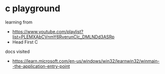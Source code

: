 # c playground

learning from
- https://www.youtube.com/playlist?list=PLEMXAbCVnmY6RverunClc_DMLNDd3ASRp
- Head First C

docs visited
- https://learn.microsoft.com/en-us/windows/win32/learnwin32/winmain--the-application-entry-point